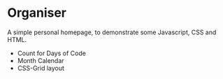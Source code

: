 # Organiser
A simple personal homepage, to demonstrate some Javascript, CSS and HTML.


* Count for Days of Code
* Month Calendar
* CSS-Grid layout 
